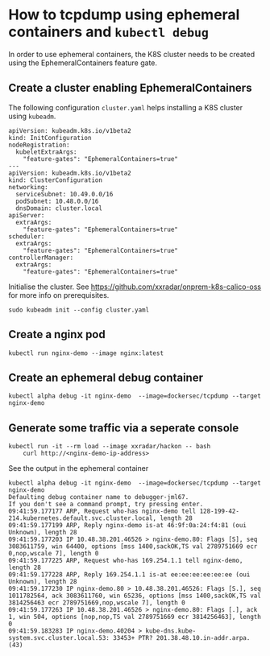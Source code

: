 # How to tcpdump using ephemeral containers and ```kubectl debug```
In order to use ephemeral containers, the K8S cluster needs to be created using the EphemeralContainers feature gate.

## Create a cluster enabling EphemeralContainers
The following configuration ```cluster.yaml``` helps installing a K8S cluster using ```kubeadm```.
```
apiVersion: kubeadm.k8s.io/v1beta2
kind: InitConfiguration
nodeRegistration:
  kubeletExtraArgs:
    "feature-gates": "EphemeralContainers=true"
---
apiVersion: kubeadm.k8s.io/v1beta2
kind: ClusterConfiguration
networking:
  serviceSubnet: 10.49.0.0/16
  podSubnet: 10.48.0.0/16
  dnsDomain: cluster.local
apiServer:
  extraArgs:
    "feature-gates": "EphemeralContainers=true"
scheduler:
  extraArgs:
    "feature-gates": "EphemeralContainers=true"
controllerManager:
  extraArgs:
    "feature-gates": "EphemeralContainers=true"
```
Initialise the cluster. See https://github.com/xxradar/onprem-k8s-calico-oss for more info on prerequisites.
```
sudo kubeadm init --config cluster.yaml
```
## Create a nginx pod
```
kubectl run nginx-demo --image nginx:latest 
```
## Create an ephemeral debug container
```
kubectl alpha debug -it nginx-demo  --image=dockersec/tcpdump --target nginx-demo
```

## Generate some traffic via a seperate console
```
kubectl run -it --rm load --image xxradar/hackon -- bash
    curl http://<nginx-demo-ip-address>
```
See the output in the ephemeral container
```
kubectl alpha debug -it nginx-demo  --image=dockersec/tcpdump --target nginx-demo
Defaulting debug container name to debugger-jml67.
If you don't see a command prompt, try pressing enter.
09:41:59.177177 ARP, Request who-has nginx-demo tell 128-199-42-214.kubernetes.default.svc.cluster.local, length 28
09:41:59.177199 ARP, Reply nginx-demo is-at 46:9f:0a:24:f4:81 (oui Unknown), length 28
09:41:59.177203 IP 10.48.38.201.46526 > nginx-demo.80: Flags [S], seq 3083611759, win 64400, options [mss 1400,sackOK,TS val 2789751669 ecr 0,nop,wscale 7], length 0
09:41:59.177225 ARP, Request who-has 169.254.1.1 tell nginx-demo, length 28
09:41:59.177228 ARP, Reply 169.254.1.1 is-at ee:ee:ee:ee:ee:ee (oui Unknown), length 28
09:41:59.177230 IP nginx-demo.80 > 10.48.38.201.46526: Flags [S.], seq 1011782564, ack 3083611760, win 65236, options [mss 1400,sackOK,TS val 3814256463 ecr 2789751669,nop,wscale 7], length 0
09:41:59.177263 IP 10.48.38.201.46526 > nginx-demo.80: Flags [.], ack 1, win 504, options [nop,nop,TS val 2789751669 ecr 3814256463], length 0
09:41:59.183283 IP nginx-demo.40204 > kube-dns.kube-system.svc.cluster.local.53: 33453+ PTR? 201.38.48.10.in-addr.arpa. (43)
```
